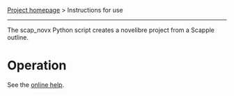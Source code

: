 [Project homepage](https://github.com/peter88213/scap_novx) > Instructions for use

---

The scap_novx Python script creates a novelibre project from a Scapple outline.

# Operation

See the [online help](https://peter88213.github.io/scap_novx/help/).
